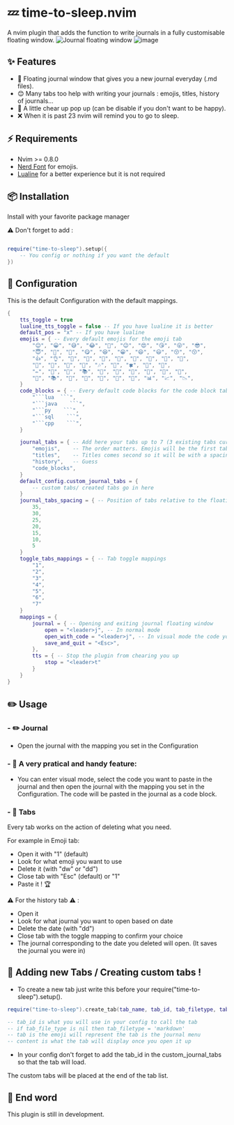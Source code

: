 # 💤 time-to-sleep.nvim

A nvim plugin that adds the function to write journals in a fully customisable floating window.
![Journal floating window](https://github.com/mana-byte/time-to-sleep.nvim/assets/93316844/33a720ef-a0d8-448e-8d60-72246c97235c)
![image](https://github.com/mana-byte/time-to-sleep.nvim/assets/93316844/1c09b6e5-110f-4eb1-80c1-67021825225b)
## ✨ Features

- 📔 Floating journal window that gives you a new journal everyday (.md files).
- 😊 Many tabs too help with writing your journals : emojis, titles, history of journals...
- 💫 A little chear up pop up (can be disable if you don't want to be happy).
- ❌ When it is past 23 nvim will remind you to go to sleep.

## ⚡️ Requirements

- Nvim >= 0.8.0
- [Nerd Font](https://www.nerdfonts.com/) for emojis.
- [Lualine](https://github.com/nvim-lualine/lualine.nvim) for a better experience but it is not required

## 📦 Installation
Install with your favorite package manager

 ⚠️ Don't forget to add :

```lua

require("time-to-sleep").setup({
    -- You config or nothing if you want the default
})

```

## 🔧 Configuration

This is the default Configuration with the default mappings.

```lua
{
    tts_toggle = true
    lualine_tts_toggle = false -- If you have lualine it is better
    default_pos = "x" -- If you have lualine
    emojis = { -- Every default emojis for the emoji tab
        "😊", "😀", "😅", "😂", "🤣", "😉", "😍", "😘", "😜", "😎",
        "😇", "🥰", "🤩", "😋", "😆", "😁", "😄", "😃", "😚", "😙",
        "👍", "👌", "👏", "🙌", "🤝", "🎉", "🎊", "🌟", "🌈", "🎈",
        "🎁", "🎀", "🥳", "🍾", "🎶", "🎵", "🍀", "🌺", "🌸",
        "✏️", "📝", "📖", "📚", "📔", "📓", "📒", "📕", "📗", "📘",
        "📙", "📚", "📖", "📜", "📄", "📃", "📑", "📊", "📈", "📉",
    }
    code_blocks = { -- Every default code blocks for the code block tab
        "```lua  ```",
        "```java    ```",
        "```py    ```",
        "```sql    ```",
        "```cpp    ```",
    }

    journal_tabs = { -- Add here your tabs up to 7 (3 existing tabs currently but planning on adding 2 more)
        "emojis",    -- The order matters. Emojis will be the first tab with a spacing of 35 and the toggle mapping "1"
        "titles",    -- Titles comes second so it will be with a spacing of 30 and the toggle mapping "2"
        "history",   -- Guess
        "code_blocks",
    }
    default_config.custom_journal_tabs = {
        -- custom tabs/ created tabs go in here
    }
    journal_tabs_spacing = { -- Position of tabs relative to the floating window
        35,
        30,
        25,
        20,
        15,
        10,
        5
    }
    toggle_tabs_mappings = { -- Tab toggle mappings
        "1",
        "2",
        "3",
        "4",
        "5",
        "6",
        "7"
    }
    mappings = {
        journal = { -- Opening and exiting journal floating window
            open = "<leader>j", -- In normal mode
            open_with_code = "<leader>j", -- In visual mode the code you selected will be pasted in the journal automatically as a code block
            save_and_quit = "<Esc>",
        },
        tts = { -- Stop the plugin from chearing you up
            stop = "<leader>t"
        }
    }
}

```
## ✏️ Usage

### - ✏️ Journal
- Open the journal with the mapping you set in the Configuration

### - 🚀 A very pratical and handy feature:

- You can enter visual mode, select the code you want to paste in the journal and then open the journal with the mapping you set in the Configuration. The code will be pasted in the journal as a code block.

### - 📂 Tabs
Every tab works on the action of deleting what you need.

For example in Emoji tab:
- Open it with "1" (default)
- Look for what emoji you want to use
- Delete it (with "dw" or "dd")
- Close tab with "Esc" (default) or "1"
- Paste it ! 🏆

⚠️  For the history tab ⚠️ :
- Open it
- Look for what journal you want to open based on date
- Delete the date (with "dd")
- Close tab with the toggle mapping to confirm your choice
- The journal corresponding to the date you deleted will open. (It saves the journal you were in)

## 💬 Adding new Tabs / Creating custom tabs !
- To create a new tab just write this before your require("time-to-sleep").setup().
```lua
require("time-to-sleep").create_tab(tab_name, tab_id, tab_filetype, tab, content)

-- tab_id is what you will use in your config to call the tab
-- if tab_file_type is nil then tab_filetype = 'markdown'
-- tab is the emoji will represent the tab is the journal menu
-- content is what the tab will display once you open it up

```
- In your config don't forget to add the tab_id in the custom_journal_tabs so that the tab will load.

The custom tabs will be placed at the end of the tab list.

## 🚧 End word
This plugin is still in development.

